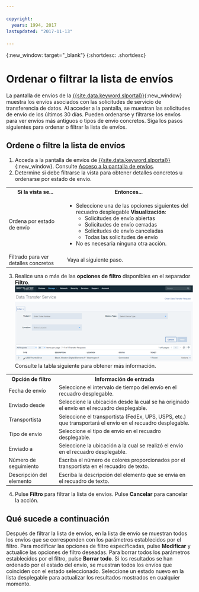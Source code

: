 ```yaml
---

copyright:
  years: 1994, 2017
lastupdated: "2017-11-13"

---
```

{:new_window: target="_blank"}
{:shortdesc: .shortdesc}

# Ordenar o filtrar la lista de envíos

La pantalla de envíos de la [{{site.data.keyword.slportal}}](https://control.softlayer.com/){:new_window} muestra los envíos asociados con las solicitudes de servicio de transferencia de datos. Al acceder a la pantalla, se muestran las solicitudes de envío de los últimos 30 días. Pueden ordenarse y filtrarse los envíos para ver envíos más antiguos o tipos de envío concretos. Siga los pasos siguientes para ordenar o filtrar la lista de envíos.

## Ordene o filtre la lista de envíos

1. Acceda a la pantalla de envíos de [{{site.data.keyword.slportal}}](https://control.softlayer.com/){:new_window}. Consulte [Acceso a la pantalla de envíos](index.html).
2. Determine si debe filtrarse la vista para obtener detalles concretos u ordenarse por estado de envío.

<table><tbody><tr><th>Si la vista se...</th><th>Entonces...</th></tr><tr><td>Ordena por estado de envío</td><td><ul><li>Seleccione una de las opciones siguientes del recuadro desplegable <strong>Visualización</strong>:<ul><li>Solicitudes de envío abiertas</li><li>Solicitudes de envío cerradas</li><li>Solicitudes de envío canceladas</li><li>Todas las solicitudes de envío<br> </li></ul></li><li>No es necesaria ninguna otra acción.</li></ul></td></tr><tr><td>Filtrado para ver detalles concretos</td><td>Vaya al siguiente paso.</td></tr></tbody></table>

3. Realice una o más de las **opciones de filtro** disponibles en el separador **Filtro**.
![Pantalla de envíos DTS](/images/DTSShipmentScreen.PNG) <br/> Consulte la tabla siguiente para obtener más información.

<table><tbody><tr><th>Opción de filtro</th><th>Información de entrada</th></tr><tr><td>Fecha de envío</td><td>Seleccione el intervalo de tiempo del envío en el recuadro desplegable.</td></tr><tr><td>Enviado desde</td><td>Seleccione la ubicación desde la cual se ha originado el envío en el recuadro desplegable.</td></tr><tr><td>Transportista</td><td>Seleccione el transportista (FedEx, UPS, USPS, etc.) que transportará el envío en el recuadro desplegable.</td></tr><tr><td>Tipo de envío</td><td>Seleccione el tipo de envío en el recuadro desplegable.</td></tr><tr><td>Enviado a</td><td>Seleccione la ubicación a la cual se realizó el envío en el recuadro desplegable.</td></tr><tr><td>Número de seguimiento</td><td>Escriba el número de colores proporcionados por el transportista en el recuadro de texto.</td></tr><tr><td>Descripción del elemento</td><td>Escriba la descripción del elemento que se envía en el recuadro de texto.</td></tr></tbody></table>

4. Pulse **Filtro** para filtrar la lista de envíos. Pulse **Cancelar** para cancelar la acción.

## Qué sucede a continuación

Después de filtrar la lista de envíos, en la lista de envío se muestran todos los envíos que se corresponden con los parámetros establecidos por el filtro. Para modificar las opciones de filtro especificadas, pulse **Modificar** y actualice las opciones de filtro deseadas. Para borrar todos los parámetros establecidos por el filtro, pulse **Borrar todo**. Si los resultados se han ordenado por el estado del envío, se muestran todos los envíos que coinciden con el estado seleccionado. Seleccione un estado nuevo en la lista desplegable para actualizar los resultados mostrados en cualquier momento.
